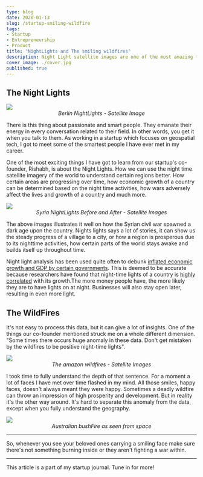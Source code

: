 ```yaml
---
type: blog
date: 2020-01-13
slug: /startup-smiling-wildfire
tags:
- Startup
- Entrepreneurship
- Product
title: "NightLights and The smiling wildfires"
description: Night Light satellite images are one of the most amazing things I have came across while working at locale.ai. It helps us understand how a particular region progressess over time. Here's a take on how I understood the concept.
cover_image: ./cover.jpg
published: true
---
```


## The Night Lights

<image src="./cover.jpg">
<center><i>Berlin NightLights - Satellite Image</i></center>

There is this thing about passionate and smart people. They emanate their energy in every conversation related to their field. In other words, you get it when you talk to them. As working in a startup which focuses on geospatial tech, I got to meet some of the smartest people I have ever met in my career.

One of the most exciting things I have got to learn from our startup's co-founder, Rishabh, is about the Night Lights. How we can use the night time satellite imagery of the world to understand certain regions better. How certain areas are progressing over time, how economic growth of a country can be determined based on the night time activities, how wars adversely affect the lives and growth of a country and much more.

<image src="./syria.jpg">
<center><i>Syria NightLights Before and After - Satellite Images</i></center>

The above images illustrates it well on how the Syrian civil war spawned a dark age upon the country. Nights lights says a lot of stories, it can show us the steady progress of a village to a city, or how a region is prosperous due to its nighttime activities, how certain parts of the world stays awake and builds itself up throughout time.

Night light analysis has been used quite often to debunk [inflated economic growth and GDP by certain governments](https://qz.com/1277011/satellite-images-reveal-which-countries-cheat-on-their-economic-statistics/). This is deemed to be accurate because researchers have found that night-time lights of a country is [highly correlated](https://voxeu.org/article/spatial-distribution-development-roles-nature-and-history) with its growth.The more money people have, the more likely they are to have lights on at night. Businesses will also stay open later, resulting in even more light.


## The WildFires 

It's not easy to process this data, but it can give a lot of insights. One of the things our co-founder mentioned struck me on a whole different dimension. "Some times there occurs huge anomaly in these data. Don't get mistaken by the wildfires to be positive night-time lights". 

<image src="./amazon.jpg">
<center><i>The amazon wildfires - Satellite Images</i></center>

I took time to fully understand the depth of that sentence. For  a moment a lot of faces I have met over time flashed in my mind. All those smiles, happy faces, doesn't always meant they were happy. Sometimes a deadly wildfire can throw an impression of high prosperity and development. But in reality it's the other way around. It's hard to separate this anomaly from the data, except when you fully understand the geography.

<image src="./australia.jpg">
<center><i>Australian bushFire as seen from space</i></center>

<hr/>

So, whenever you see your beloved ones carrying a smiling face make sure there's not something burning inside or they aren't fighting a war within. 

<hr/>

This article is a part of my startup journal. Tune in for more!